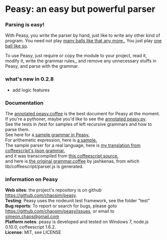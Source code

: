 # Peasy: an easy but powerful parser
### Parsing is easy!

With Peasy, you write the parser by hand, just like to write any other kind of program.
You need not play [many balls like that any more.](https://raw.github.com/chaosim/peasy/master/doc/ballacrobatics.jpg),
You just play [one ball like so](https://raw.github.com/chaosim/peasy/master/doc/dolphinball.jpg).

To use Peasy, just require or copy the module to your project, read it, modify it, write the grammar rules,, and
remove any unnecessary stuffs in Peasy, and parse with the grammar.<br/>

### what's new in 0.2.8
  * add logic features

### Documentation
The [annotated peasy.coffee](http://chaosim.github.io/peasy/doc/peasy.html) is the best document for Peasy at the moment.<br/>
If you're a pythoner, maybe you'd like to see the [annotated peasy.py](http://chaosim.github.io/peasy/doc/pypeasy.html).<br/>
See the tests in /test for samples of left recursive grammars and how to parse them.<br/>
See here for a[ sample grammar in Peasy.](http://chaosim.github.io/peasy/doc/peasy.html#peasysample)<br/>
For arithemetic expression, here is [a sample.](https://github.com/chaosim/peasy/blob/master/samples/arithmatic.coffee)<br/>
The sample parser for a real language, here is [my translation from coffeescript's jison grammar.](https://github.com/chaosim/coffee-script/blob/master/src/parser.coffee)<br/>
and it was transcompiled from [this coffeescript source.](https://github.com/chaosim/coffee-script/blob/master/src/parser.coffee)<br/>
and here is [the original grammar.coffee](https://github.com/jashkenas/coffee-script/blob/master/src/grammar.coffee) by jashkenas, from which lib/coffeescript/parser.js is generated. <br/>

### information on Peasy
**Web sites**: the project's repository is on github <https://github.com/chaosim/peasy>.<br/>
**Testing**: Peasy uses the nodeunit test framework, see the folder "test" <br/>
**Bug reports**: To report or search for bugs, please goto <https://github.com/chaosim/peasy/issues>, or email to simeon.chaos@gmail.com <br/>
**Platform notes**: peasy is developed and tested on Windows 7, node.js 0.10.0, coffeescript 1.6.2.<br/>
**License**: MIT, see LICENSE

